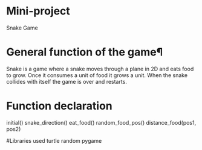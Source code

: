 # Mini-project
Snake Game
# General function of the game¶
Snake is a game where a snake moves through a plane in 2D and eats food to grow. Once it consumes a unit of food it grows a unit. When the snake collides with itself the game is over and restarts.

# Function declaration
initial()
snake_direction()
eat_food()
random_food_pos()
distance_food(pos1, pos2)

#Libraries used
turtle
random
pygame

